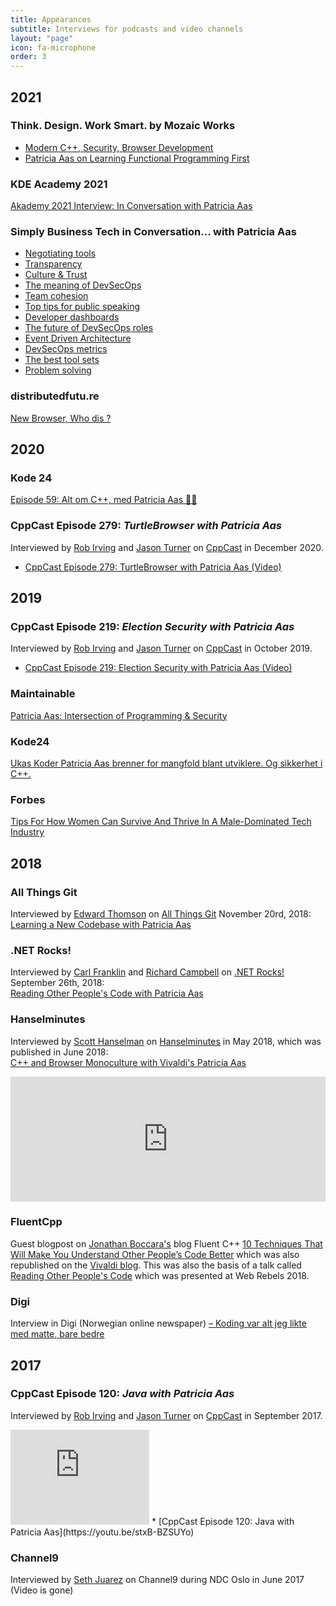 ```yaml
---
title: Appearances
subtitle: Interviews for podcasts and video channels
layout: "page"
icon: fa-microphone
order: 3
---
```


## 2021

### Think. Design. Work Smart. by Mozaic Works

- [Modern C++, Security, Browser Development](https://youtu.be/csLe1IK7X5U)
- [Patricia Aas on Learning Functional Programming First](https://youtu.be/pgxlmrUBnfE)

### KDE Academy 2021
[Akademy 2021 Interview: In Conversation with Patricia Aas](https://youtu.be/SstImBJHRHM)

### Simply Business Tech in Conversation... with Patricia Aas

- [Negotiating tools](https://youtu.be/7isItvwXRrI)
- [Transparency](https://youtu.be/Y6z4JhXcjK8)
- [Culture & Trust](https://youtu.be/wKJqtB9rXP8)
- [The meaning of DevSecOps](https://youtu.be/V5LTpNquYTQ)
- [Team cohesion](https://youtu.be/NPny48UcJbo)
- [Top tips for public speaking](https://youtu.be/QYsbKvNmIlQ)
- [Developer dashboards](https://youtu.be/cvQ6MKxmtJw)
- [The future of DevSecOps roles](https://youtu.be/olBXLGRZRbw)
- [Event Driven Architecture](https://youtu.be/p-Xo2N36IAM)
- [DevSecOps metrics](https://youtu.be/LBSpiRQCcWE)
- [The best tool sets](https://youtu.be/2_evs1OMWuQ)
- [Problem solving](https://youtu.be/KjjOwVOpieI)

### distributedfutu.re
[New Browser, Who dis ?](https://distributedfutu.re/#episode68)

## 2020

### Kode 24
[Episode 59: Alt om C++, med Patricia Aas 👩‍🔬](https://podcast.kode24.no/episodes/59-alt-om-c-med-patricia-aas)

### CppCast Episode 279: *TurtleBrowser with Patricia Aas*
Interviewed by [Rob Irving](https://twitter.com/robwirving) and [Jason Turner](https://twitter.com/lefticus) on [CppCast](https://cppcast.com/turtle-browser-patricia-aas/) in December 2020.
* [CppCast Episode 279: TurtleBrowser with Patricia Aas (Video)](https://youtu.be/Xw7PAhT7FPc)

## 2019

### CppCast Episode 219: *Election Security with Patricia Aas*
Interviewed by [Rob Irving](https://twitter.com/robwirving) and [Jason Turner](https://twitter.com/lefticus) on [CppCast](https://cppcast.com/patricia-aas-election-security/) in October 2019. 
* [CppCast Episode 219: Election Security with Patricia Aas (Video)](https://youtu.be/38v7JUDuQ7A)

### Maintainable
[Patricia Aas: Intersection of Programming & Security](https://open.spotify.com/episode/0HwEDJdCdH1xgfEEKsv4bn)

### Kode24
[Ukas Koder Patricia Aas brenner for mangfold blant utviklere. Og sikkerhet i C++.](https://www.kode24.no/ukas-koder/som-kvinne-har-det-vaert-slitsomt-a-alltid-matte-bevise-at-jeg-kan-det-jeg-driver-med/71027719)

### Forbes
[Tips For How Women Can Survive And Thrive In A Male-Dominated Tech Industry](https://www.forbes.com/sites/sheilacallaham/2019/03/14/tips-for-how-women-can-survive-and-thrive-in-a-male-dominated-tech-industry/)

## 2018

### All Things Git
Interviewed by [Edward Thomson](https://twitter.com/ethomson) on [All Things Git](https://www.allthingsgit.com) November 20rd, 2018: <br>
[Learning a New Codebase with Patricia Aas](https://www.allthingsgit.com/episodes/learning_a_new_codebase_with_patricia_aas.html)

### .NET Rocks!
Interviewed by [Carl Franklin](https://twitter.com/carlfranklin) and [Richard Campbell](https://twitter.com/richcampbell) on [.NET Rocks!](https://dotnetrocks.com) September 26th, 2018: <br>
[Reading Other People's Code with Patricia Aas](https://dotnetrocks.com/?show=1586)

### Hanselminutes
Interviewed by [Scott Hanselman](https://twitter.com/shanselman) on [Hanselminutes](https://hanselminutes.com) in May 2018, which was published in June 2018: <br>
[C++ and Browser Monoculture with Vivaldi's Patricia Aas](https://hanselminutes.com/638/c-and-browser-monoculture-with-vivaldis-patricia-aas)
<iframe src='https://embed.simplecast.com/754c4dd1' width='100%' frameborder='0' height='200px' scrolling='no' seamless></iframe>

### FluentCpp
Guest blogpost on [Jonathan Boccara's](https://twitter.com/JoBoccara) blog Fluent C++ [10 Techniques That Will Make You Understand Other People’s Code Better](https://www.fluentcpp.com/2018/06/05/10-techniques-that-will-make-you-understand-other-peoples-code-better/) which was also republished on the [Vivaldi blog](https://vivaldi.com/blog/10-techniques-that-will-make-you-understand-other-peoples-code-better/). This was also the basis of a talk called [Reading Other People's Code](/2018/06/04/reading_other_peoples_code.html) which was presented at Web Rebels 2018.

### Digi
Interview in Digi (Norwegian online newspaper) [– Koding var alt jeg likte med matte, bare bedre](https://www.digi.no/artikler/koding-var-alt-jeg-likte-med-matte-bare-bedre/415558?key=nNywxlU6)

## 2017

### CppCast Episode 120: *Java with Patricia Aas*
Interviewed by [Rob Irving](https://twitter.com/robwirving) and [Jason Turner](https://twitter.com/lefticus) on [CppCast](http://cppcast.com/2017/09/patricia-aas/) in September 2017.
<iframe style="border: solid 1px #dedede;"  src="https://app.stitcher.com/splayer/f/61449/51640971" width="220" height="150" frameborder="0" scrolling="no"></iframe>
* [CppCast Episode 120: Java with Patricia Aas](https://youtu.be/stxB-BZSUYo)

### Channel9
Interviewed by [Seth Juarez](https://twitter.com/sethjuarez) on Channel9 during NDC Oslo in June 2017
(Video is gone)